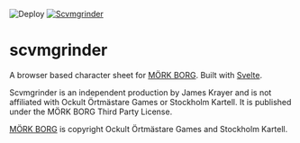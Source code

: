 ![Deploy](https://github.com/jkrayer/scvmgrinder/actions/workflows/deploy.yml/badge.svg)
[![Scvmgrinder](https://circleci.com/gh/jkrayer/scvmgrinder.svg?style=svg)](https://app.circleci.com/pipelines/github/jkrayer/scvmgrinder)

# scvmgrinder

A browser based character sheet for [MÖRK BORG](https://morkborg.com/). Built with [Svelte](https://svelte.dev/).

Scvmgrinder is an independent production by James Krayer and is not affiliated with Ockult Örtmästare Games or Stockholm Kartell. It is published under the MÖRK BORG Third Party License.

[MÖRK BORG](https://morkborg.com/) is copyright Ockult Örtmästare Games and Stockholm Kartell.
